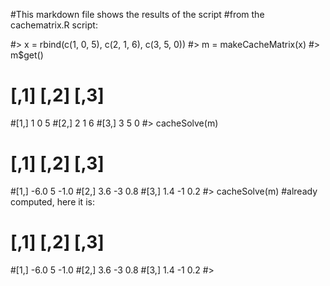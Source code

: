 #This markdown file shows the results of the script
#from the cachematrix.R script:

#> x = rbind(c(1, 0, 5), c(2, 1, 6), c(3, 5, 0))
#> m = makeCacheMatrix(x)
#> m$get()
#     [,1] [,2] [,3]
#[1,]    1    0    5
#[2,]    2    1    6
#[3,]    3    5    0
#> cacheSolve(m)
#     [,1] [,2] [,3]
#[1,] -6.0    5 -1.0
#[2,]  3.6   -3  0.8
#[3,]  1.4   -1  0.2
#> cacheSolve(m)
#already computed, here it is:
#     [,1] [,2] [,3]
#[1,] -6.0    5 -1.0
#[2,]  3.6   -3  0.8
#[3,]  1.4   -1  0.2
#> 